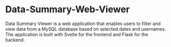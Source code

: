 # Data-Summary-Web-Viewer
Data Summary Viewer is a web application that enables users to filter and view data from a MySQL database based on selected dates and usernames. The application is built with Svelte for the frontend and Flask for the backend.
